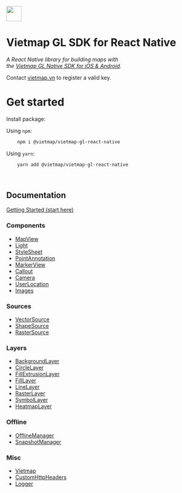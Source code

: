  

[<img src="https://bizweb.dktcdn.net/100/415/690/themes/804206/assets/logo.png?1689561872933" height="40"/> </p>](https://bit.ly/vietmap-api)


# Vietmap GL SDK for React Native

_A React Native library for building maps with   
the [Vietmap GL Native SDK for iOS & Android](https://bit.ly/vietmap-api)_.

Contact [vietmap.vn](https://bit.ly/vietmap-api) to register a valid key.
# Get started

Install package:

Using `npm`:
```bash
    npm i @vietmap/vietmap-gl-react-native
```
Using `yarn`:
```bash
    yarn add @vietmap/vietmap-gl-react-native
```

<br>
 
## Documentation

[Getting Started (start here)](/docs/GettingStarted.md)

### Components

- [MapView](/docs/MapView.md)
- [Light](/docs/Light.md)
- [StyleSheet](/docs/StyleSheet.md)
- [PointAnnotation](/docs/PointAnnotation.md)
- [MarkerView](/docs/MarkerView.md)
- [Callout](/docs/Callout.md)
- [Camera](docs/Camera.md)
- [UserLocation](docs/UserLocation.md)
- [Images](docs/Images.md)

### Sources

- [VectorSource](/docs/VectorSource.md)
- [ShapeSource](/docs/ShapeSource.md)
- [RasterSource](/docs/RasterSource.md)

### Layers

- [BackgroundLayer](/docs/BackgroundLayer.md)
- [CircleLayer](/docs/CircleLayer.md)
- [FillExtrusionLayer](/docs/FillExtrusionLayer.md)
- [FillLayer](/docs/FillLayer.md)
- [LineLayer](/docs/LineLayer.md)
- [RasterLayer](/docs/RasterLayer.md)
- [SymbolLayer](/docs/SymbolLayer.md)
- [HeatmapLayer](/docs/HeatmapLayer.md)

### Offline

- [OfflineManager](/docs/OfflineManager.md)
- [SnapshotManager](/docs/snapshotManager.md)

### Misc

- [Vietmap](/docs/Vietmap.md)
- [CustomHttpHeaders](/docs/CustomHttpHeaders.md)
- [Logger](/docs/Logger.md)
 
 
<!-- https://www.jawg.io/docs/integration/react-native/ -->